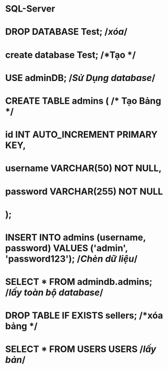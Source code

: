 # SQL-Server
# DROP DATABASE Test; /*xóa*/
# create database Test; /*Tạo */
# USE adminDB; /*Sử Dụng database*/
# CREATE TABLE admins ( /* Tạo Bảng */
#  id INT AUTO_INCREMENT PRIMARY KEY,
#  username VARCHAR(50) NOT NULL,
#  password VARCHAR(255) NOT NULL
# );

# INSERT INTO admins (username, password) VALUES ('admin', 'password123'); /*Chèn dữ liệu*/

# SELECT * FROM admindb.admins; /*lấy toàn bộ database*/
# DROP TABLE IF EXISTS sellers; /*xóa bảng */

# SELECT * FROM USERS USERS  /*lấy bản*/
